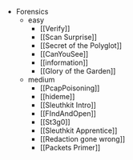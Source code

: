 - Forensics
	- easy
		- [[Verify]]
		- [[Scan Surprise]]
		- [[Secret of the Polyglot]]
		- [[CanYouSee]]
		- [[information]]
		- [[Glory of the Garden]]
	- medium
		- [[PcapPoisoning]]
		- [[hideme]]
		- [[Sleuthkit Intro]]
		- [[FIndAndOpen]]
		- [[St3g0]]
		- [[Sleuthkit Apprentice]]
		- [[Redaction gone wrong]]
		- [[Packets Primer]]
	